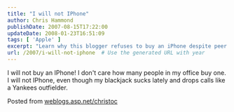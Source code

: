 ```yaml
---
title: "I will not IPhone"
author: Chris Hammond
publishDate: 2007-08-15T17:22:00
updateDate: 2008-01-23T16:51:09
tags: [ 'Apple' ]
excerpt: "Learn why this blogger refuses to buy an iPhone despite peer pressure and device issues like dropped calls. Find out more on weblogs.asp.net/christoc."
url: /2007/i-will-not-iphone  # Use the generated URL with year
---
```

<P mce_keep="true">I will not buy an IPhone! I don't care how many people in my office buy one. I will not IPhone, even though my blackjack sucks lately and drops calls like a Yankees outfielder.</P> Posted from <A href="https://weblogs.asp.net/christoc/">weblogs.asp.net/christoc</a>


